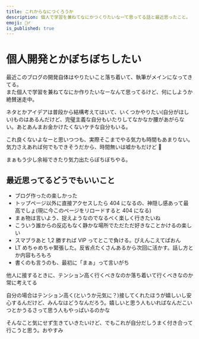 ```yaml
---
title: これからなにつくろうか
description: 個人で学習を兼ねてなにかつくりたいなーて思ってる話と最近思ったこと。
emoji: 🧙‍♂️
is_published: true
---
```


# 個人開発とかぼちぼちしたい

最近このブログの開発自体はやりたいこと落ち着いて、執筆がメインになってきてる。  
また個人で学習を兼ねてなにか作りたいなーなんて思ってるけど、何にしようか絶賛迷走中。

ネタとかアイデアは普段から結構考えてはいて、いくつかやりたい(自分がほしい)ものはあるんだけど、完璧主義な自分もいたりしてなかなか腰があがらない。あとあんまお金かけたくないケチな自分もいる。

これ良くないよなーと思いつつも、実際そこまでやる気力も時間もあまりない。気力さえあれば何でもできそうだから、時間無いは嘘かもだけど 🤧

まぁもう少し余裕できたり気力出たらぼちぼちやる。

## 最近思ってるどうでもいいこと

- ブログ作ったの楽しかった
- トップページ以外に直接アクセスしたら 404 になるの、神隠し感あって最高でしょ(現に今このページをリロードすると 404 になる)
- まぁ物は言いよう、捉えようなのでなるべく楽しく行きたいね
- こういう誰からの反応もなく静かな場所でただただ好きなことかけるの楽しい
- スマブラあと 1,2 勝すれば VIP ってとこで負ける。ぴえんこえてぱおん
- LT めちゃめちゃ緊張した。反省点たくさんあるから次回に活かす。話し方とか内容もろもろ
- 書くのも言うのも、最初に「まぁ」って言いがち

他人に接するときに、テンション高く行くべきなのか落ち着いて行くべきなのか常に考えてる

自分の場合はテンション高く(というか元気に？)接してくれたほうが嬉しいし安心するんだけど、みんなはどうなんだろう。嬉しいと思う人もいればなんだこいつとかうるさって思う人もやっぱいるのかな

そんなこと気にせず生きていきたいけど、でもこれが自分だしうまく付き合って行こうと思う。おやすみ
